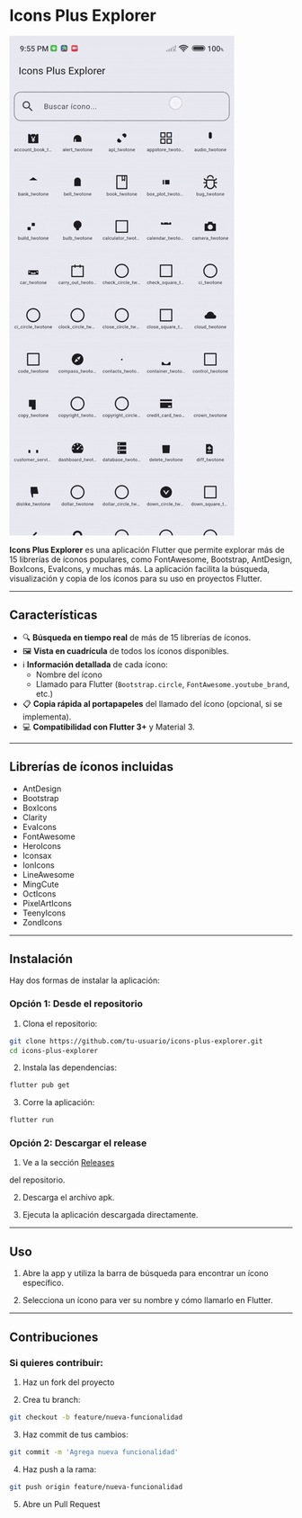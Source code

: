 # Icons Plus Explorer

![Preview](./assets/preview.gif)

**Icons Plus Explorer** es una aplicación Flutter que permite explorar más de 15 librerías de íconos populares, como FontAwesome, Bootstrap, AntDesign, BoxIcons, EvaIcons, y muchas más. La aplicación facilita la búsqueda, visualización y copia de los íconos para su uso en proyectos Flutter.

---

## Características

- 🔍 **Búsqueda en tiempo real** de más de 15 librerías de íconos.
- 🖼 **Vista en cuadrícula** de todos los íconos disponibles.
- ℹ️ **Información detallada** de cada ícono:  
  - Nombre del ícono  
  - Llamado para Flutter (`Bootstrap.circle`, `FontAwesome.youtube_brand`, etc.)
- 📋 **Copia rápida al portapapeles** del llamado del ícono (opcional, si se implementa).
- 💻 **Compatibilidad con Flutter 3+** y Material 3.

---

## Librerías de íconos incluidas

- AntDesign  
- Bootstrap  
- BoxIcons  
- Clarity  
- EvaIcons  
- FontAwesome  
- HeroIcons  
- Iconsax  
- IonIcons  
- LineAwesome  
- MingCute  
- OctIcons  
- PixelArtIcons  
- TeenyIcons  
- ZondIcons  

---

## Instalación

Hay dos formas de instalar la aplicación:

### Opción 1: Desde el repositorio

1. Clona el repositorio:

```bash
git clone https://github.com/tu-usuario/icons-plus-explorer.git
cd icons-plus-explorer
```


2. Instala las dependencias:

```bash
flutter pub get
```

3. Corre la aplicación:

```bash
flutter run
```


### Opción 2: Descargar el release

1. Ve a la sección [Releases](https://github.com/CapiFrank/icons_plus_explorer/releases/tag/v0.1.0)

 del repositorio.

2. Descarga el archivo apk.

3. Ejecuta la aplicación descargada directamente.

---
## Uso

1. Abre la app y utiliza la barra de búsqueda para encontrar un ícono específico.

2. Selecciona un ícono para ver su nombre y cómo llamarlo en Flutter.

---
## Contribuciones
### Si quieres contribuir:
1. Haz un fork del proyecto

2. Crea tu branch: 
```bash
git checkout -b feature/nueva-funcionalidad
```

3. Haz commit de tus cambios:
```bash
git commit -m 'Agrega nueva funcionalidad'
``` 

4. Haz push a la rama: 
```bash
git push origin feature/nueva-funcionalidad
``` 

5. Abre un Pull Request
